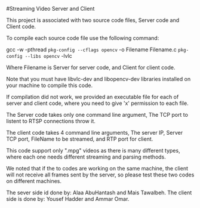 #Streaming Video Server and Client

This project is associated with two source code files, Server code and Client code.

To compile each source code file use the following command:

gcc -w -pthread `pkg-config --cflags opencv` -o Filename Filename.c `pkg-config --libs opencv` -lvlc 

Where Filename is Server for server code, and Client for client code.

Note that you must have libvlc-dev and libopencv-dev libraries installed on your machine to compile this code.

If compilation did not work, we provided an executable file for each of server and client code, where you need to give 'x' permission to each file.

The Server code takes only one command line argument, The TCP port to listent to RTSP connections throw it.

The client code takes 4 command line arguments, The server IP, Server TCP port, FileName to be streamed, and RTP port for client.

This code support only ".mpg" videos as there is many different types, where each one needs different streaming and parsing methods.

We noted that if the to codes are working on the same machine, the client will not receive all frames sent by the server, 
so please test these two codes on different machines.

The sever side id done by: Alaa AbuHantash and Mais Tawalbeh.
The client side is done by: Yousef Hadder and Ammar Omar.
